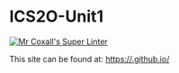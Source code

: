 # ICS2O-Unit1

[![Mr Coxall's Super Linter](https://github.com/<OWNER>/<REPOSITORY>/workflows/Mr%20Coxall's%20Super%20Linter/badge.svg)](https://github.com/<OWNER>/<REPOSITORY>/actions/)

This site can be found at: [https://<OWNER>.github.io/<REPOSITORY>](https://<OWNER>.github.io/<REPOSITORY>)
